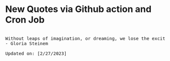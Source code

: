 # New Quotes via Github action and Cron Job

<pre>
<!-- #quote -->
Without leaps of imagination, or dreaming, we lose the excitement of possibilities. Dreaming, after all, is a form of planning.
- Gloria Steinem

Updated on: [2/27/2023]
<!-- #quoteEnd -->
</pre>
